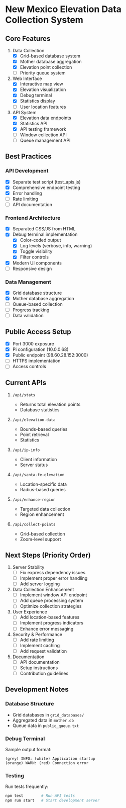 # New Mexico Elevation Data Collection System

## Core Features
1. Data Collection
   - [x] Grid-based database system
   - [x] Mother database aggregation
   - [x] Elevation point collection
   - [ ] Priority queue system

2. Web Interface
   - [x] Interactive map view
   - [x] Elevation visualization
   - [x] Debug terminal
   - [x] Statistics display
   - [ ] User location features

3. API System
   - [x] Elevation data endpoints
   - [x] Statistics API
   - [x] API testing framework
   - [ ] Window collection API
   - [ ] Queue management API

## Best Practices

### API Development
- [x] Separate test script (test_apis.js)
- [x] Comprehensive endpoint testing
- [x] Error handling
- [ ] Rate limiting
- [ ] API documentation

### Frontend Architecture
- [x] Separated CSS/JS from HTML
- [x] Debug terminal implementation
  - [x] Color-coded output
  - [x] Log levels (verbose, info, warning)
  - [x] Toggle visibility
  - [x] Filter controls
- [x] Modern UI components
- [ ] Responsive design

### Data Management
- [x] Grid database structure
- [x] Mother database aggregation
- [ ] Queue-based collection
- [ ] Progress tracking
- [ ] Data validation

## Public Access Setup
- [x] Port 3000 exposure
- [x] Pi configuration (10.0.0.68)
- [x] Public endpoint (98.60.28.152:3000)
- [ ] HTTPS implementation
- [ ] Access controls

## Current APIs
1. `/api/stats`
   - Returns total elevation points
   - Database statistics

2. `/api/elevation-data`
   - Bounds-based queries
   - Point retrieval
   - Statistics

3. `/api/ip-info`
   - Client information
   - Server status

4. `/api/santa-fe-elevation`
   - Location-specific data
   - Radius-based queries

5. `/api/enhance-region`
   - Targeted data collection
   - Region enhancement

6. `/api/collect-points`
   - Grid-based collection
   - Zoom-level support

## Next Steps (Priority Order)

1. Server Stability
   - [ ] Fix express dependency issues
   - [ ] Implement proper error handling
   - [ ] Add server logging

2. Data Collection Enhancement
   - [ ] Implement window API endpoint
   - [ ] Add queue processing system
   - [ ] Optimize collection strategies

3. User Experience
   - [ ] Add location-based features
   - [ ] Implement progress indicators
   - [ ] Enhance error messaging

4. Security & Performance
   - [ ] Add rate limiting
   - [ ] Implement caching
   - [ ] Add request validation

5. Documentation
   - [ ] API documentation
   - [ ] Setup instructions
   - [ ] Contribution guidelines

## Development Notes

### Database Structure
- Grid databases in `grid_databases/`
- Aggregated data in `mother.db`
- Queue data in `public_queue.txt`

### Debug Terminal
Sample output format:
```
(grey) INFO: (white) Application startup
(orange) WARN: (red) Connection error
```

### Testing
Run tests frequently:
```bash
npm test        # Run API tests
npm run start   # Start development server
```

